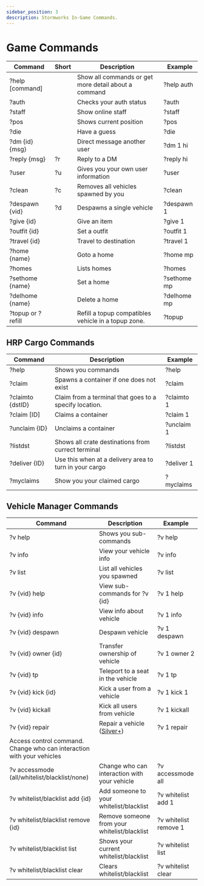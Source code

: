 ```yaml
---
sidebar_position: 3
description: Stormworks In-Game Commands.
---
```



# Game Commands

| Command           | Short  | Description                                          | &nbsp;Example |
| ----------------- | ------ | ---------------------------------------------------- | ------------- |
| ?help [command]   | &nbsp; | Show all commands or get more detail about a command | ?help auth    |
| ?auth             | &nbsp; | Checks your auth status                              | ?auth         |
| ?staff            | &nbsp; | Show online staff                                    | ?staff        |
| ?pos              | &nbsp; | Shows current position                               | ?pos          |
| ?die              | &nbsp; | Have a guess                                         | ?die          |
| ?dm {id} {msg}    | &nbsp; | Direct message another user                          | ?dm 1 hi      |
| ?reply {msg}      | ?r     | Reply to a DM                                        | ?reply hi     |
| ?user             | ?u     | Gives you your own user information                  | ?user         |
| ?clean            | ?c     | Removes all vehicles spawned by you                  | ?clean        |
| ?despawn {vid}    | ?d     | Despawns a single vehicle                            | ?despawn 1    |
| ?give {id}        | &nbsp; | Give an item                                         | ?give 1       |
| ?outfit {id}      | &nbsp; | Set a outfit                                         | ?outfit 1     |
| ?travel {id}      | &nbsp; | Travel to destination                                | ?travel 1     |
| ?home {name}      | &nbsp; | Goto a home                                          | ?home mp      |
| ?homes            | &nbsp; | Lists homes                                          | ?homes        |
| ?sethome {name}   | &nbsp; | Set a home                                           | ?sethome mp   |
| ?delhome {name}   | &nbsp; | Delete a home                                        | ?delhome mp   |
| ?topup or ?refill | &nbsp; | Refill a topup compatibles vehicle in a topup zone.  | ?topup        |

## HRP Cargo Commands

 | Command          | Description                                            | Example    |
 | ---------------- | ------------------------------------------------------ | ---------- |
 | ?help            | Shows you commands                                     | ?help      |
 | ?claim           | Spawns a container if one does not exist               | ?claim     |
 | ?claimto {dstID} | Claim from a terminal that goes to a specify location. | ?claimto 1 |
 | ?claim [ID]      | Claims a container                                     | ?claim 1   |
 | ?unclaim {ID}    | Unclaims a container                                   | ?unclaim 1 |
 | ?listdst         | Shows all crate destinations from currect terminal     | ?listdst   |
 | ?deliver {ID}    | Use this when at a delivery area to turn in your cargo | ?deliver 1 |
 | ?myclaims        | Show you your claimed cargo                            | ?myclaims  |


## Vehicle Manager Commands

| Command                                                               | Description                                  | Example               |
| --------------------------------------------------------------------- | -------------------------------------------- | --------------------- |
| ?v help                                                               | Shows you sub-commands                       | ?v help               |
| ?v info                                                               | View your vehicle info                       | ?v info               |
| ?v list                                                               | List all vehicles you spawned                | ?v list               |
| ?v {vid} help                                                         | View sub-commands for ?v {id}                | ?v 1 help             |
| ?v {vid} info                                                         | View info about vehicle                      | ?v 1 info             |
| ?v {vid} despawn                                                      | Despawn vehicle                              | ?v 1 despawn          |
| ?v {vid} owner {id}                                                   | Transfer ownership of vehicle                | ?v 1 owner 2          |
| ?v {vid} tp                                                           | Teleport to a seat in the vehicle            | ?v 1 tp               |
| ?v {vid} kick {id}                                                    | Kick a user from a vehicle                   | ?v 1 kick 1           |
| ?v {vid} kickall                                                      | Kick all users from vehicle                  | ?v 1 kickall          |
| ?v {vid} repair                                                       | Repair a vehicle (<a href="/docs/supporters#what-perks-are-there">Silver+</a>) | ?v 1 repair           |
| Access control command. Change who can interaction with your vehicles |                                              |                       |
| ?v accessmode (all/whitelist/blacklist/none)                          | Change who can interaction with your vehicle | ?v accessmode all     |
| ?v whitelist/blacklist add {id}                                       | Add someone to your whitelist/blacklist      | ?v whitelist add 1    |
| ?v whitelist/blacklist remove {id}                                    | Remove someone from your whitelist/blacklist | ?v whitelist remove 1 |
| ?v whitelist/blacklist list                                           | Shows your current whitelist/blacklist       | ?v whitelist list     |
| ?v whitelist/blacklist clear                                          | Clears whitelist/blacklist                   | ?v whitelist clear    |




